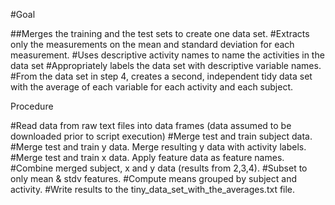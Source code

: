 #Goal



##Merges the training and the test sets to create one data set.
#Extracts only the measurements on the mean and standard deviation for each measurement.
#Uses descriptive activity names to name the activities in the data set
#Appropriately labels the data set with descriptive variable names.
#From the data set in step 4, creates a second, independent tidy data set with the average of each variable for each activity and each subject.

Procedure

#Read data from raw text files into data frames (data assumed to be downloaded prior to script execution)
#Merge test and train subject data.
#Merge test and train y data. Merge resulting y data with activity labels.
#Merge test and train x data. Apply feature data as feature names.
#Combine merged subject, x and y data (results from 2,3,4).
#Subset to only mean & stdv features.
#Compute means grouped by subject and activity.
#Write results to the tiny_data_set_with_the_averages.txt file.
